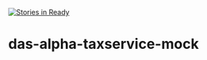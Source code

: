 [![Stories in Ready](https://badge.waffle.io/WellFactored/das-alpha-taxservice-mock.png?label=ready&title=Ready)](https://waffle.io/WellFactored/das-alpha-taxservice-mock)
# das-alpha-taxservice-mock
